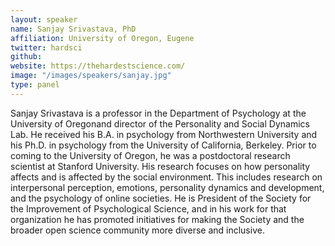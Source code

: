 ```yaml
---
layout: speaker
name: Sanjay Srivastava, PhD
affiliation: University of Oregon, Eugene
twitter: hardsci
github: 
website: https://thehardestscience.com/
image: "/images/speakers/sanjay.jpg"
type: panel
---
```


Sanjay Srivastava is a professor in the Department of Psychology at the University of Oregonand director of the Personality and Social Dynamics Lab. He received his B.A. in psychology from Northwestern University and his Ph.D. in psychology from the University of California, Berkeley. Prior to coming to the University of Oregon, he was a postdoctoral research scientist at Stanford University. His research focuses on how personality affects and is affected by the social environment. This includes research on interpersonal perception, emotions, personality dynamics and development, and the psychology of online societies. He is President of the Society for the Improvement of Psychological Science, and in his work for that organization he has promoted initiatives for making the Society and the broader open science community more diverse and inclusive.
